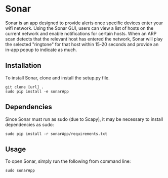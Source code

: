 # Sonar

Sonar is an app designed to provide alerts once specific devices enter your wifi network. Using the Sonar GUI, users can view a list of hosts on the current network and enable notifications for certain hosts. When an ARP scan detects that the relevant host has entered the network, Sonar will play the selected "ringtone" for that host within 15-20 seconds and provide an in-app popup to indicate as much.

## Installation

To install Sonar, clone and install the setup.py file.

```
git clone [url] .
sudo pip install -e sonarApp
```

## Dependencies

Since Sonar must run as sudo (due to Scapy), it may be necessary to install dependencies as sudo:

```
sudo pip install -r sonarApp/requirements.txt
```

## Usage

To open Sonar, simply run the following from command line:

```
sudo sonarApp
```